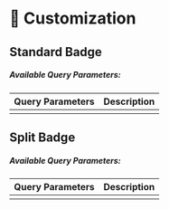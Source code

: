 # 🎨 Customization

## Standard Badge

##### Available Query Parameters:
| Query Parameters | Description |
| ---------------- | ----------- |
|                  |             |

## Split Badge

##### Available Query Parameters:
| Query Parameters | Description |
| ---------------- | ----------- |
|                  |             |